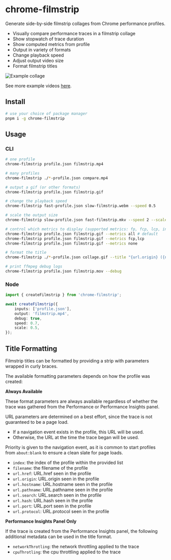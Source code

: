 # chrome-filmstrip

Generate side-by-side filmstrip collages from Chrome performance profiles.

- Visually compare performance traces in a filmstrip collage
- Show stopwatch of trace duration
- Show computed metrics from profile
- Output in variety of formats
- Change playback speed
- Adjust output video size
- Format filmstrip titles

![Example collage](./examples/videos/collage-double-speed.gif)

See more example videos [here](https://github.com/bradfrosty/chrome-filmstrip/tree/main/examples/videos).

## Install

```sh
# use your choice of package manager
pnpm i -g chrome-filmstrip
```

## Usage

### CLI

```sh
# one profile
chrome-filmstrip profile.json filmstrip.mp4

# many profiles
chrome-filmstrip ./*-profile.json compare.mp4

# output a gif (or other formats)
chrome-filmstrip profile.json filmstrip.gif

# change the playback speed
chrome-filmstrip fast-profile.json slow-filmstrip.webm --speed 0.5

# scale the output size
chrome-filmstrip slow-profile.json fast-filmstrip.mkv --speed 2 --scale 1.5

# control which metrics to display (supported metrics: fp, fcp, lcp, interactive)
chrome-filmstrip profile.json filmstrip.gif --metrics all # default
chrome-filmstrip profile.json filmstrip.gif --metrics fcp,lcp
chrome-filmstrip profile.json filmstrip.gif --metrics none

# format the title
chrome-filmstrip ./*-profile.json collage.gif --title "{url.origin} ({networkThrottling}, {cpuThrottling})"

# print ffmpeg debug logs
chrome-filmstrip profile.json filmstrip.mov --debug
```

### Node

```ts
import { createFilmstrip } from 'chrome-filmstrip';

await createFilmstrip({
	inputs: ['profile.json'],
	output: 'filmstrip.mp4',
	debug: true,
	speed: 0.7,
	scale: 0.5,
});
```

## Title Formatting

Filmstrip titles can be formatted by providing a strip with parameters wrapped in curly braces.

The available formatting parameters depends on how the profile was created:

**Always Available**

These format parameters are always available regardless of whether the trace was gathered from the Performance or Performance Insights panel.

URL parameters are determined on a best effort, since the trace is not guaranteed to be a page load.

- If a navigation event exists in the profile, this URL will be used.
- Otherwise, the URL at the time the trace began will be used.

Priority is given to the navigation event,
as it is common to start profiles from `about:blank` to ensure a clean slate for page loads.

- `index`: the index of the profile within the provided list
- `filename`: the filename of the profile
- `url.href`: URL.href seen in the profile
- `url.origin`: URL.origin seen in the profile
- `url.hostname`: URL.hostname seen in the profile
- `url.pathname`: URL.pathname seen in the profile
- `url.search`: URL.search seen in the profile
- `url.hash`: URL.hash seen in the profile
- `url.port`: URL.port seen in the profile
- `url.protocol`: URL.protocol seen in the profile

**Performance Insights Panel Only**

If the trace is created from the Performance Insights panel,
the following additional metadata can be used in the title format.

- `networkThrotling`: the network throttling applied to the trace
- `cpuThrotling`: the cpu throttling applied to the trace
